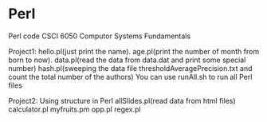 # Perl
Perl code
CSCI 6050 Computor Systems Fundamentals

Project1: 
hello.pl(just print the name).
age.pl(print the number of month from born to now).
data.pl(read the data from data.dat and print some special number)
hash.pl(sweeping the data file thresholdAveragePrecision.txt and count the total number of the authors)
You can use runAll.sh to run all Perl files

Project2: Using structure in Perl
allSlides.pl(read data from html files)
calculator.pl
myfruits.pm
opp.pl
regex.pl

